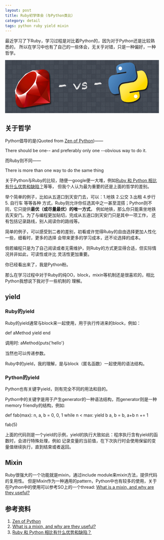 ```yaml
---
layout: post
title: Ruby初学体会（与Python类比）
category: detail
tags: python ruby yield mixin
---
```


最近学习了下Ruby，学习过程是对比着Python的，因为对于Python还是比较熟悉的，
所以在学习中也有了自己的一些体会，无关乎对错，只是一种偏好，一种哲学。

![ruby vs python](/assets/images/ruby-vs-python.png)

## 关于哲学

Python倡导的是(Quoted from [Zen of Python][Zen of Python])——

There should be one-- and preferably only one --obvious way to do it.


而Ruby则不同——

There is more than one way to do the same thing

关于Python与Ruby的比较，随便一google便一大堆，例如[Ruby 和 Python 相比有什么优势和缺陷？][Ruby 和 Python 相比有什么优势和缺陷？]等等，
但我个人认为最为重要的还是上面的哲学的差别。

举个简单的例子，比如从五道口到天安门去，可以：1.地铁 2.公交 3.出租 4.步行 5. 自行车 等等各种
方式，Ruby则允许你任选其中之一甚至混搭；Python则不同，它只提供**最优（或尽量最优）的唯一方式**，
例如地铁，那么你只能乘坐地铁去天安门。为了与编程更加贴切，完成从五道口到天安门只是其中一项工作，
还有包括记录路线，别人阅读你的路线等。

简单的例子，可以感受到二者的差别，初看或许觉得Ruby的自由选择更加人性化一些，细看时，更多的选择
会带来更多的学习成本，还不论选择的成本。

倘若编程只是为了自己阅读或者无需维护，则Ruby的方式更显得合适，但实际情况并非如此，可读性或许比
灵活性更加重要。

你已经看出来了，我是Python粉。

那么在学习过程中对于Ruby的纯OO，block，mixin等机制还是很喜欢的，相比Python我想说下我对于一些机制的
理解。

## yield

### Ruby的yield

Ruby的yield通常与block来一起使用，用于执行传进来的block，例如：

def aMethod
    yield
end

调用时: aMethod{puts('hello'}

当然也可以传递参数。

Ruby中的yield，我的理解，是与block（匿名函数）一起使用的语法结构。

### Python的yield

Python也有关键字yield，则有完全不同的用法和目的。

Python中的关键字是用于产生generator的一种语法结构，而generator则是一种memory friendly的结构，例如:

def fab(max):
    n, a, b = 0, 0, 1
    while n < max:
        yield b 
        a, b = b, a+b
        n += 1

fab(5)

上面的代码则是一个yield的示例，yield的执行大致如此：程序执行含有yield的函数时，会进行特殊处理，例如
记录变量的当前值，在下次执行时会使用保留的变量值继续执行，直到结束或者返回。

## Mixin

Ruby很强大的一个功能就是mixin，通过include module来mixin方法，提供代码的复用性。
但是Mixin作为一种通用的pattern，Python中也有较多的使用，关于在Python中的使用可以参考SO上的一个thread:
[What is a mixin, and why are they useful?][What is a mixin, and why are they useful?]






## 参考资料
1. [Zen of Python][Zen of Python]
2. [What is a mixin, and why are they useful?][What is a mixin, and why are they useful?]
3. [Ruby 和 Python 相比有什么优势和缺陷？][Ruby 和 Python 相比有什么优势和缺陷？]


[Zen of Python]: http://www.python.org/dev/peps/pep-0020/
[What is a mixin, and why are they useful?]: http://stackoverflow.com/questions/533631/what-is-a-mixin-and-why-are-they-useful
[Ruby 和 Python 相比有什么优势和缺陷？]: http://www.zhihu.com/question/19552194

